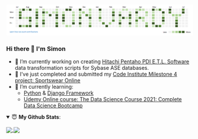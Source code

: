 ![Cover Image Missing](https://github.com/simonjvardy/simonjvardy/blob/main/assets/img/GitHub-name.png)

### Hi there 👋 I'm Simon ###


- 🔭 I’m currently working on creating [Hitachi Pentaho PDI E.T.L. Software](https://sourceforge.net/projects/pentaho/) data transformation scripts for Sybase ASE databases.
- 🔭 I’ve just completed and submitted my [Code Institute Milestone 4 project: Sportswear Online](https://github.com/simonjvardy/Sportswear-Online)
- 🌱 I’m currently learning:
  - [Python](https://www.python.org/) & [Django Framework](https://www.djangoproject.com/)
  - [Udemy Online course: The Data Science Course 2021: Complete Data Science Bootcamp](https://www.udemy.com/course/the-data-science-course-complete-data-science-bootcamp/)
<!--
- 👯 I’m looking to collaborate on ...
- 🤔 I’m looking for help with ...
- 💬 Ask me about ...
- 📫 How to reach me: ...
- 😄 Pronouns: ...
- ⚡ Fun fact: ...
-->


<details open>
 <summary> 😇 <b>My Github Stats</b>: </summary>
<br>
<a href="https://github.com/anuraghazra/github-readme-stats">
  <img align="center" src="https://github-readme-stats.vercel.app/api?username=simonjvardy&count_private=true&show_icons=true" />
</a>
<a href="https://github.com/anuraghazra/convoychat">
  <img align="center" src="https://github-readme-stats.vercel.app/api/top-langs/?username=simonjvardy&count_private=true&show_icons=true" />
</a>
